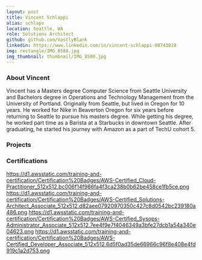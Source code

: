 ```yaml
---
layout: post
title: Vincent Schlappi
alias: schlapv
location: Seattle, WA
role: Solutions Architect
github: github.com/VastlyBlank
linkedin: https://www.linkedin.com/in/vincent-schlappi-08743819
img: rectangle/IMG_8580.jpg
img_thumbnail: thumbnail/IMG_8580.jpg
---
```

### About Vincent
Vincent has a Masters degree Computer Science from Seattle University and Bachelors degree in Operations and Technology Management from the University of Portland. Originally from Seattle, but lived in Oregon for 10 years. He worked for Nike in Beaverton Oregon for six years before returning to Seattle to pursue his masters degree. While getting his degree, he worked part time as a Barista at a Starbucks in downtown Seattle. After graduating, he started his journey with Amazon as a part of TechU cohort 5.

### Projects

### Certifications
https://d1.awsstatic.com/training-and-certification/Certification%20Badges/AWS-Certified_Cloud-Practitioner_512x512.bc006f14f986fa4f3ca238b0b62be458ce1fb5ce.png
https://d1.awsstatic.com/training-and-certification/Certification%20Badges/AWS-Certified_Solutions-Architect_Associate_512x512.d82aee07920970350c427c8d0542bc239180a486.png
https://d1.awsstatic.com/training-and-certification/Certification%20Badges/AWS-Certified_Sysops-Administrator_Associate_512x512.7ee4f9e7f4046349a3bfe27dcb1a54a340e04623.png
https://d1.awsstatic.com/training-and-certification/Certification%20Badges/AWS-Certified_Developer_Associate_512x512.6d5f0ad35de66966c96f8e408e4fd919c1a2d753.png

